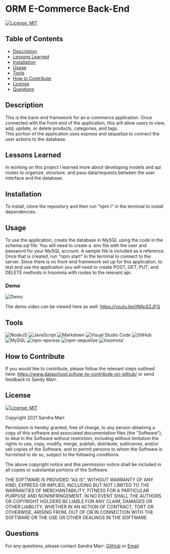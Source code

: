 # ORM E-Commerce Back-End

[![License: MIT](https://img.shields.io/badge/License-MIT-yellow.svg)](https://opensource.org/licenses/MIT)

## Table of Contents
* [Description](#description)
* [Lessons Learned](#lessons-learned)
* [Installation](#installation)
* [Usage](#usage)
* [Tools](#tools)
* [How to Contribute](#how-to-contribute)
* [License](#license)
* [Questions](#questions)

## Description 
This is the back-end framework for an e-commerce application. Once connected with the front-end of the application, this will allow users to view, add, update, or delete products, categories, and tags.  
This portion of the application uses express and sequelize to connect the user actions to the database.

## Lessons Learned
In working on this project I learned more about developing models and api routes to organize, structure, and pass data/requests between the user interface and the database. 

## Installation
To install, clone the repository and then run "npm i" in the terminal to install dependencies.

## Usage
To use the application, create the database in MySQL using the code in the schema.sql file. You will need to create a .env file with the user and password for your MySQL account. A sample file is included as a reference. Once that is created, run "npm start" in the terminal to connect to the server. Since there is no front-end framework set up for this application, to test and use the application you will need to create POST, GET, PUT, and DELETE methods in Insomnia with routes to the relevant api. 
 
  ### Demo
  ![Demo](./Assets/E-Commerce_Back-end.gif)
  
  The demo video can be viewed here as well: https://youtu.be/jINljpSZJFQ

## Tools
<img alt="NodeJS" src="https://img.shields.io/badge/node.js-%2343853D.svg?style=for-the-badge&logo=node-dot-js&logoColor=white"/>  <img alt="JavaScript" src="https://img.shields.io/badge/javascript-%23323330.svg?style=for-the-badge&logo=javascript&logoColor=%23F7DF1E"/>  <img alt="Markdown" src="https://img.shields.io/badge/markdown-%23000000.svg?style=for-the-badge&logo=markdown&logoColor=white"/>  <img alt="Visual Studio Code" src="https://img.shields.io/badge/VisualStudioCode-0078d7.svg?style=for-the-badge&logo=visual-studio-code&logoColor=white"/>  <img alt="GitHub" src="https://img.shields.io/badge/github-%23121011.svg?style=for-the-badge&logo=github&logoColor=white"/>  <img alt="MySQL" src="https://img.shields.io/badge/mysql-%2300f.svg?style=for-the-badge&logo=mysql&logoColor=white"/>  <img alt="npm-epxress" src="https://img.shields.io/badge/npm:express-%23CB3837.svg?style=for-the-badge&logo=npm&logoColor=white"/>  <img alt="npm-sequelize" src="https://img.shields.io/badge/npm:sequelize-%23CB3837.svg?style=for-the-badge&logo=npm&logoColor=white"/>  <img alt="Insomnia" src="https://img.shields.io/badge/npm:sequelize-%235849BE.svg?style=for-the-badge&logo=insomnia&logoColor=white"/>'

## How to Contribute
If you would like to contribute, please follow the relevant steps outlined here: https://www.dataschool.io/how-to-contribute-on-github/ or send feedback to Sandy Marr.

## License
[![License: MIT](https://img.shields.io/badge/License-MIT-yellow.svg)](https://opensource.org/licenses/MIT)

Copyright 2021 Sandra Marr

  Permission is hereby granted, free of charge, to any person obtaining a copy of this software and associated documentation files (the "Software"), to deal in the Software without restriction, including without limitation the rights to use, copy, modify, merge, publish, distribute, sublicense, and/or sell copies of the Software, and to permit persons to whom the Software is furnished to do so, subject to the following conditions:
  
  The above copyright notice and this permission notice shall be included in all copies or substantial portions of the Software.
  
  THE SOFTWARE IS PROVIDED "AS IS", WITHOUT WARRANTY OF ANY KIND, EXPRESS OR IMPLIED, INCLUDING BUT NOT LIMITED TO THE WARRANTIES OF MERCHANTABILITY, FITNESS FOR A PARTICULAR PURPOSE AND NONINFRINGEMENT. IN NO EVENT SHALL THE AUTHORS OR COPYRIGHT HOLDERS BE LIABLE FOR ANY CLAIM, DAMAGES OR OTHER LIABILITY, WHETHER IN AN ACTION OF CONTRACT, TORT OR OTHERWISE, ARISING FROM, OUT OF OR IN CONNECTION WITH THE SOFTWARE OR THE USE OR OTHER DEALINGS IN THE SOFTWARE.

## Questions

For any questions, please contact Sandra Marr: [GitHub](https://github.com/sandra-marr) or [Email](srpeters44@gmail.com)
